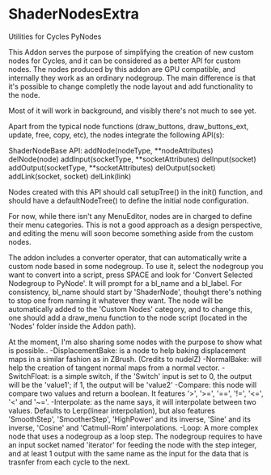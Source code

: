 # ShaderNodesExtra
Utilities for Cycles PyNodes

This Addon serves the purpose of simplifying the creation of new custom nodes for Cycles, and it can be considered as a better API for custom nodes.
The nodes produced by this addon are GPU compatible, and internally they work as an ordinary nodegroup. The main difference is that it's possible to change completly the node layout and add functionality to the node.

Most of it will work in background, and visibly there's not much to see yet.

Apart from the typical node functions (draw_buttons, draw_buttons_ext, update, free, copy, etc), the nodes integrate the following API(s):

ShaderNodeBase API:
  addNode(nodeType, **nodeAttributes)
  delNode(node)
  addInput(socketType, **socketAttributes)
  delInput(socket)
  addOutput(socketType, **socketAttributes)
  delOutput(socket)
  addLink(socket, socket)
  delLink(link)

Nodes created with this API should call setupTree() in the init() function, and should have a defaultNodeTree() to define the initial node configuration.

For now, while there isn't any MenuEditor, nodes are in charged to define their menu categories. This is not a good approach as a design perspective, and editing the menu will soon become something aside from the custom nodes.

The addon includes a converter operator, that can automatically write a custom node based in some nodegroup.
To use it, select the nodegroup you want to convert into a script, press SPACE and look for 'Convert Selected Nodegroup to PyNode'. It will prompt for a bl_name and a bl_label. For consistency, bl_name should start by 'ShaderNode', thouhgt there's nothing to stop one from naming it whatever they want.
The node will be automatically added to the 'Custom Nodes' category, and to change this, one should add a draw_menu function to the node script (located in the 'Nodes' folder inside the Addon path).

At the moment, I'm also sharing some nodes with the purpose to show what is possible..
-DisplacementBake: is a node to help baking displacement maps in a similar fashion as in ZBrush. (Credits to nudelZ)
-NormalBake: will help the creation of tangent normal maps from a normal vector.
-SwitchFloat: is a simple switch, if the 'Switch' input is set to 0, the output will be the 'value1'; if 1, the output will be 'value2'
-Compare: this node will compare two values and return a boolean. It features '>', '>=', '==', '!=', '<=', '<' and '~='.
-Interpolate: as the name says, it will interpolate between two values. Defaults to Lerp(linear interpolation), but also features 'SmoothStep', 'SmootherStep', 'HighPower' and its inverse, 'Sine' and its inverse, 'Cosine' and 'Catmull-Rom' interpolations.
-Loop: A more complex node that uses a nodegroup as a loop step. The nodegroup requires to have an input socket named 'iterator' for feeding the node with the step integer, and at least 1 output with the same name as the input for the data that is trasnfer from each cycle to the next.
